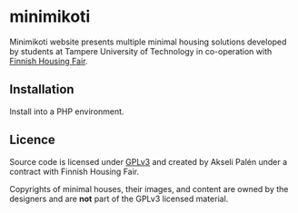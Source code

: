 # minimikoti

Minimikoti website presents multiple minimal housing solutions developed by students at Tampere University of Technology in co-operation with [Finnish Housing Fair](https://www.asuntomessut.fi/).

## Installation

Install into a PHP environment.

## Licence

Source code is licensed under [GPLv3](LICENSE) and created by Akseli Palén under a contract with Finnish Housing Fair.

Copyrights of minimal houses, their images, and content are owned by the designers and are **not** part of the GPLv3 licensed material.
